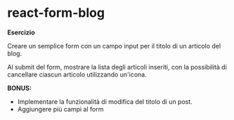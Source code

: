 # react-form-blog

**Esercizio**

Creare un semplice form con un campo input per il titolo di un articolo del blog. 

Al submit del form, mostrare la lista degli articoli inseriti, con la possibilità di cancellare ciascun articolo utilizzando un'icona.

**BONUS:**

- Implementare la funzionalità di modifica del titolo di un post.
- Aggiungere più campi al form